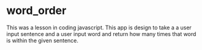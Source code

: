 # word_order

This was a lesson in coding javascript.  This app is design to take a a user input sentence and a user input word and return how many times that word is within the given sentence.
